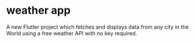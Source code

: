 # weather app

A new Flutter project which fetches and displays data from any city in the World using a free weather API with no key required.

